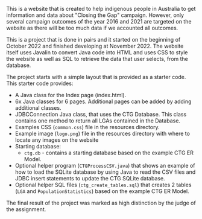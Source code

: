 This is a website that is created to help indigenous people in Australia to get information and data about "Closing the Gap" campaign. However, only several campaign outcomes of the year 2016 and 2021 are targeted on the website as there will be too much data if we accounted all outcomes. 

This is a project that is done in pairs and it started on the beginning of October 2022 and finished developing at November 2022. The website itself uses Javalin to convert Java code into HTML and uses CSS to style the website as well as SQL to retrieve the data that user selects, from the database.

The project starts with a simple layout that is provided as a starter code. 
This starter code provides:

* A Java class for the Index page (index.html).
* 6x Java classes for 6 pages. Additional pages can be added by adding additional classes.
* JDBCConnection Java class, that uses the CTG Database. This class contains one method to return all LGAs contained in the Database.
* Examples CSS (```common.css```) file in the resources directory.
* Example image (```logo.png```) file in the resources directory with where to locate any images on the website
* Starting database:
    * ```ctg.db``` - contains a starting database based on the example CTG ER Model.
* Optional helper program (``CTGProcessCSV.java``) that shows an example of how to load the SQLite database by using Java to read the CSV files and JDBC insert statements to update the CTG SQLite database.
* Optional helper SQL files (```ctg_create_tables.sql```) that creates 2 tables (```LGA``` and ```PopulationStatistics```) based on the example CTG ER Model.

The final result of the project was marked as high distinction by the judge of the assignment.
